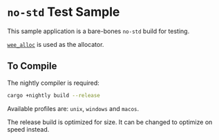 `no-std` Test Sample
====================

This sample application is a bare-bones `no-std` build for testing.

[`wee_alloc`](https://crates.io/crates/wee_alloc) is used as the allocator.


To Compile
----------

The nightly compiler is required:

```bash
cargo +nightly build --release
```

Available profiles are: `unix`, `windows` and `macos`.

The release build is optimized for size.  It can be changed to optimize on speed instead.
